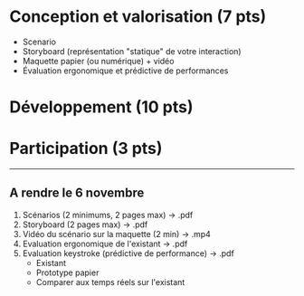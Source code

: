 # Conception et valorisation (7 pts)
* Scenario
* Storyboard (représentation "statique" de votre interaction)
* Maquette papier (ou numérique) + vidéo
* Évaluation ergonomique et prédictive de performances

# Développement (10 pts)

# Participation (3 pts)

---


## A rendre le 6 novembre
1. Scénarios (2 minimums, 2 pages max) -> .pdf
2. Storyboard (2 pages max) -> .pdf
3. Vidéo du scénario sur la maquette (2 min) -> .mp4
4. Evaluation ergonomique de l'existant -> .pdf
5. Evaluation keystroke (prédictive de performance) -> .pdf
	- Existant
	- Prototype papier
	- Comparer aux temps réels sur l'existant